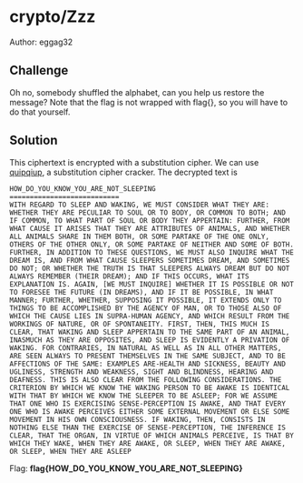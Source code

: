 # crypto/Zzz
Author: eggag32

## Challenge
Oh no, somebody shuffled the alphabet, can you help us restore the message? Note that the flag is not wrapped with flag{}, so you will have to do that yourself.

## Solution

This ciphertext is encrypted with a substitution cipher. We can use [quipqiup](https://www.quipqiup.com), a substitution cipher cracker. The decrypted text is 
```
HOW_DO_YOU_KNOW_YOU_ARE_NOT_SLEEPING
===========================
WITH REGARD TO SLEEP AND WAKING, WE MUST CONSIDER WHAT THEY ARE: WHETHER THEY ARE PECULIAR TO SOUL OR TO BODY, OR COMMON TO BOTH; AND IF COMMON, TO WHAT PART OF SOUL OR BODY THEY APPERTAIN: FURTHER, FROM WHAT CAUSE IT ARISES THAT THEY ARE ATTRIBUTES OF ANIMALS, AND WHETHER ALL ANIMALS SHARE IN THEM BOTH, OR SOME PARTAKE OF THE ONE ONLY, OTHERS OF THE OTHER ONLY, OR SOME PARTAKE OF NEITHER AND SOME OF BOTH. FURTHER, IN ADDITION TO THESE QUESTIONS, WE MUST ALSO INQUIRE WHAT THE DREAM IS, AND FROM WHAT CAUSE SLEEPERS SOMETIMES DREAM, AND SOMETIMES DO NOT; OR WHETHER THE TRUTH IS THAT SLEEPERS ALWAYS DREAM BUT DO NOT ALWAYS REMEMBER (THEIR DREAM); AND IF THIS OCCURS, WHAT ITS EXPLANATION IS. AGAIN, [WE MUST INQUIRE] WHETHER IT IS POSSIBLE OR NOT TO FORESEE THE FUTURE (IN DREAMS), AND IF IT BE POSSIBLE, IN WHAT MANNER; FURTHER, WHETHER, SUPPOSING IT POSSIBLE, IT EXTENDS ONLY TO THINGS TO BE ACCOMPLISHED BY THE AGENCY OF MAN, OR TO THOSE ALSO OF WHICH THE CAUSE LIES IN SUPRA-HUMAN AGENCY, AND WHICH RESULT FROM THE WORKINGS OF NATURE, OR OF SPONTANEITY. FIRST, THEN, THIS MUCH IS CLEAR, THAT WAKING AND SLEEP APPERTAIN TO THE SAME PART OF AN ANIMAL, INASMUCH AS THEY ARE OPPOSITES, AND SLEEP IS EVIDENTLY A PRIVATION OF WAKING. FOR CONTRARIES, IN NATURAL AS WELL AS IN ALL OTHER MATTERS, ARE SEEN ALWAYS TO PRESENT THEMSELVES IN THE SAME SUBJECT, AND TO BE AFFECTIONS OF THE SAME: EXAMPLES ARE-HEALTH AND SICKNESS, BEAUTY AND UGLINESS, STRENGTH AND WEAKNESS, SIGHT AND BLINDNESS, HEARING AND DEAFNESS. THIS IS ALSO CLEAR FROM THE FOLLOWING CONSIDERATIONS. THE CRITERION BY WHICH WE KNOW THE WAKING PERSON TO BE AWAKE IS IDENTICAL WITH THAT BY WHICH WE KNOW THE SLEEPER TO BE ASLEEP; FOR WE ASSUME THAT ONE WHO IS EXERCISING SENSE-PERCEPTION IS AWAKE, AND THAT EVERY ONE WHO IS AWAKE PERCEIVES EITHER SOME EXTERNAL MOVEMENT OR ELSE SOME MOVEMENT IN HIS OWN CONSCIOUSNESS. IF WAKING, THEN, CONSISTS IN NOTHING ELSE THAN THE EXERCISE OF SENSE-PERCEPTION, THE INFERENCE IS CLEAR, THAT THE ORGAN, IN VIRTUE OF WHICH ANIMALS PERCEIVE, IS THAT BY WHICH THEY WAKE, WHEN THEY ARE AWAKE, OR SLEEP, WHEN THEY ARE AWAKE, OR SLEEP, WHEN THEY ARE ASLEEP
```
Flag: **flag{HOW_DO_YOU_KNOW_YOU_ARE_NOT_SLEEPING}**
